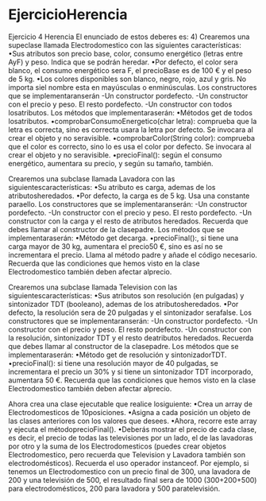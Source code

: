 # EjercicioHerencia
Ejercicio 4 Herencia
El enunciado de estos deberes es:
4)
Crearemos una supeclase llamada Electrodomestico con las siguientes características:
•Sus atributos son precio base, color, consumo energético (letras entre AyF) y peso. Indica que se podrán heredar.
•Por defecto, el color sera blanco, el consumo energético sera F, el precioBase es de 100 € y el peso de 5 kg. 
•Los colores disponibles son blanco, negro, rojo, azul y gris. No importa siel
nombre esta en mayúsculas o enminúsculas.
Los constructores que se implementaranserán
  -Un constructor pordefecto.
  -Un constructor con el precio y peso. El resto pordefecto.
  -Un constructor con todos losatributos.
Los métodos que implementaraserán:
•Métodos get de todos losatributos.
•comprobarConsumoEnergetico(char letra): comprueba que la letra es correcta, 
  sino es correcta usara la letra por defecto. Se invocara al crear el objeto y no seravisible.
•comprobarColor(String color): comprueba que el color es correcto, sino lo es usa el color por defecto. 
  Se invocara al crear el objeto y no seravisible.
•precioFinal(): según el consumo energético, aumentara su precio, y según su tamaño, también.

Crearemos una subclase llamada Lavadora con las siguientescaracterísticas:
•Su atributo es carga, ademas de los atributosheredados.
•Por defecto, la carga es de 5 kg. Usa una constante paraello.
Los constructores que se implementaranserán:
  -Un constructor pordefecto.
  -Un constructor con el precio y peso. El resto pordefecto.
  -Un constructor con la carga y el resto de atributos heredados. Recuerda que debes llamar al constructor de la clasepadre.
Los métodos que se implementaraserán:
•Método get decarga.
•precioFinal():, si tiene una carga mayor de 30 kg, aumentara el precio50
€, sino es así no se incrementara el precio. Llama al método padre y añade el código necesario. 
Recuerda que las condiciones que hemos visto en la clase Electrodomestico también deben afectar alprecio.

Crearemos una subclase llamada Television con las siguientescaracterísticas:
•Sus atributos son resolución (en pulgadas) y sintonizador TDT (booleano), ademas de los atributosheredados.
•Por defecto, la resolución sera de 20 pulgadas y el sintonizador serafalse.
Los constructores que se implementaranserán:
  -Un constructor pordefecto.
  -Un constructor con el precio y peso. El resto pordefecto.
  -Un constructor con la resolución, sintonizador TDT y el resto deatributos
  heredados. Recuerda que debes llamar al constructor de la clasepadre.
Los métodos que se implementaraserán:
•Método get de resolución y sintonizadorTDT.
•precioFinal(): si tiene una resolución mayor de 40 pulgadas, se incrementara el precio un 30% 
y si tiene un sintonizador TDT incorporado, aumentara 50 €. Recuerda que las condiciones que hemos
visto en la clase Electrodomestico también deben afectar alprecio.

Ahora crea una clase ejecutable que realice losiguiente:
•Crea un array de Electrodomesticos de 10posiciones.
•Asigna a cada posición un objeto de las clases anteriores con los valores que desees.
•Ahora, recorre este array y ejecuta el métodoprecioFinal().
•Deberás mostrar el precio de cada clase, es decir, el precio de todas las televisiones por un lado, 
el de las lavadoras por otro y la suma de los Electrodomesticos (puedes crear objetos Electrodomestico, 
pero recuerda que Television y Lavadora también son electrodomésticos). Recuerda el uso operador instanceof.
Por ejemplo, si tenemos un Electrodomestico con un precio final de 300, una lavadora de 200 y una televisión 
de 500, el resultado final sera de 1000 (300+200+500) para electrodomésticos, 200 para lavadora y 500 paratelevisión.
